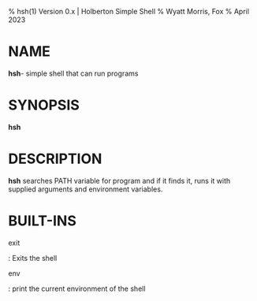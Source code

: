 % hsh(1) Version 0.x | Holberton Simple Shell
% Wyatt Morris, Fox
% April 2023

# NAME
**hsh**- simple shell that can run programs

# SYNOPSIS
**hsh**

# DESCRIPTION
**hsh** searches PATH variable for program and if it finds it, runs it with supplied arguments and environment variables.

# BUILT-INS

exit

: Exits the shell

env

: print the current environment of the shell
